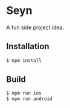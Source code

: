 # Seyn

A fun side project idea.

## Installation

```bash
$ npm install
```

## Build

```bash
$ npm run ios
$ npm run android
```
